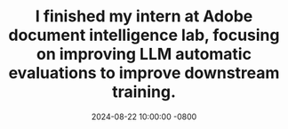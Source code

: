 ---
title: >-
    I finished my intern at Adobe document intelligence lab, focusing on improving LLM automatic evaluations to improve downstream training.
date: 2024-08-22 10:00:00 -0800
---